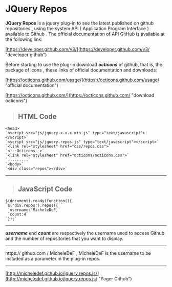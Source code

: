 # JQuery Repos #

**JQuery Repos** is a jquery plug-in to see the latest published on github repositories , using the system API ( Application Program Interface ) available to Github .
The official documentation of API GitHub is available at the following link:


[https://developer.github.com/v3/](https://developer.github.com/v3/ "developer github")

Before starting to use the plug-in download ***octicons*** of github, that is, the package of icons , these links of official documentation and downloads:

[https://octicons.github.com/usage/](https://octicons.github.com/usage/ "official documentation")

[https://octicons.github.com/](https://octicons.github.com/ "download octicons")

>##  HTML Code ##

    <head>
    `<script src="js/jquery-x.x.x.min.js" type="text/javascript"></script>`
    `<script src="js/jquery.repos.js" type="text/javascript"></script>`
    `<link rel="stylesheet" href="css/repos.css">`
    `<!--Octicons-->`
    `<link rel="stylesheet" href="octicons/octicons.css">`
    `.........`
    `<body>`
    `<div class="repos"></div>`
    




----------

>## JavaScript Code  ##

    $(document).ready(function(){
    `$('div.repos').repos({ `
     `username:'MicheleDeF,`
     `count:4`
    `});`

----------
***username*** end ***count*** are respectively the username used to access Github and the number of repositories that you want to display.

----------

https:// github.com / MicheleDeF , MicheleDeF is the username to be included as a parameter in the plug-in repos.

----------
[http://micheledef.github.io/jquery.repos.js/](http://micheledef.github.io/jquery.repos.js/ "Pager Github")
